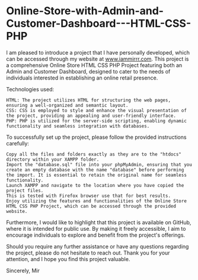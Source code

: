 # Online-Store-with-Admin-and-Customer-Dashboard---HTML-CSS-PHP

I am pleased to introduce a project that I have personally developed, which can be accessed through my website at www.iammirrr.com. This project is a comprehensive Online Store HTML CSS PHP Project featuring both an Admin and Customer Dashboard, designed to cater to the needs of individuals interested in establishing an online retail presence.

Technologies used:

    HTML: The project utilizes HTML for structuring the web pages, ensuring a well-organized and semantic layout.
    CSS: CSS is employed to style and enhance the visual presentation of the project, providing an appealing and user-friendly interface.
    PHP: PHP is utilized for the server-side scripting, enabling dynamic functionality and seamless integration with databases.

To successfully set up the project, please follow the provided instructions carefully:

    Copy all the files and folders exactly as they are to the "htdocs" directory within your XAMPP folder.
    Import the "database.sql" file into your phpMyAdmin, ensuring that you create an empty database with the name "database" before performing the import. It is essential to retain the original name for seamless functionality.
    Launch XAMPP and navigate to the location where you have copied the project files.
	This is tested with Firefox browser use that for best results.
    Enjoy utilizing the features and functionalities of the Online Store HTML CSS PHP Project, which can be accessed through the provided website.

Furthermore, I would like to highlight that this project is available on GitHub, where it is intended for public use. By making it freely accessible, I aim to encourage individuals to explore and benefit from the project's offerings.

Should you require any further assistance or have any questions regarding the project, please do not hesitate to reach out. Thank you for your attention, and I hope you find this project valuable.

Sincerely,
Mir
